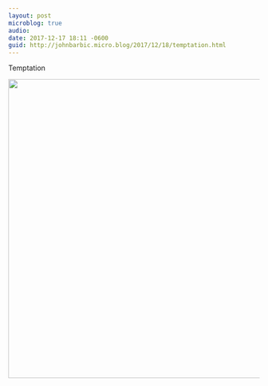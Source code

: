 ```yaml
---
layout: post
microblog: true
audio: 
date: 2017-12-17 18:11 -0600
guid: http://johnbarbic.micro.blog/2017/12/18/temptation.html
---
```

Temptation

<img src="http://www.barbic.com/uploads/2017/f4e18f9b03.jpg" width="600" height="600" />

